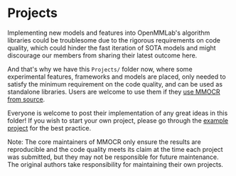 # Projects

Implementing new models and features into OpenMMLab's algorithm libraries could be troublesome due to the rigorous requirements on code quality, which could hinder the fast iteration of SOTA models and might discourage our members from sharing their latest outcome here.

And that's why we have this `Projects/` folder now, where some experimental features, frameworks and models are placed, only needed to satisfy the minimum requirement on the code quality, and can be used as standalone libraries. Users are welcome to use them if they [use MMOCR from source](https://mmocr.readthedocs.io/en/dev-1.x/get_started/install.html#best-practices).

Everyone is welcome to post their implementation of any great ideas in this folder! If you wish to start your own project, please go through the [example project](example_project/) for the best practice.

Note: The core maintainers of MMOCR only ensure the results are reproducible and the code quality meets its claim at the time each project was submitted, but they may not be responsible for future maintenance. The original authors take responsibility for maintaining their own projects.
